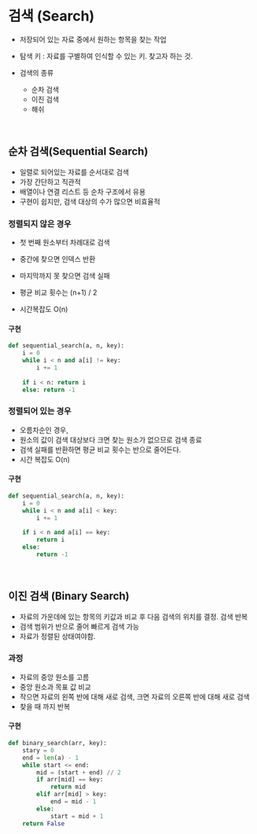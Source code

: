 # 검색 (Search)

- 저장되어 있는 자료 중에서 원하는 항목을 찾는 작업
- 탐색 키 : 자료를 구별하여 인식할 수 있는 키. 찾고자 하는 것.

- 검색의 종류
  - 순차 검색
  - 이진 검색
  - 해쉬

<br/>

## 순차 검색(Sequential Search)

- 일렬로 되어있는 자료를 순서대로 검색
- 가장 간단하고 직관적
- 배열이나 연결 리스트 등 순차 구조에서 유용
- 구현이 쉽지만, 검색 대상의 수가 많으면 비효율적

### 정렬되지 않은 경우

- 첫 번째 원소부터 차례대로 검색
- 중간에 찾으면 인덱스 반환
- 마지막까지 못 찾으면 검색 실패

- 평균 비교 횟수는 (n+1) / 2

- 시간복잡도 O(n)

#### 구현

```python
def sequential_search(a, n, key):
    i = 0
    while i < n and a[i] != key:
        i += 1
        
    if i < n: return i
    else: return -1
```



### 정렬되어 있는 경우

- 오름차순인 경우,
- 원소의 값이 검색 대상보다 크면 찾는 원소가 없으므로 검색 종료 
- 검색 실패를 반환하면 평균 비교 횟수는 반으로 줄어든다.
- 시간 복잡도 O(n)

#### 구현

```python
def sequential_search(a, n, key):
    i = 0
    while i < n and a[i] < key:
        i += 1
        
    if i < n and a[i] == key:
        return i
    else:
        return -1
```



<br/>



## 이진 검색 (Binary Search)

- 자료의 가운데에 있는 항목의 키값과 비교 후 다음 검색의 위치를 결정. 검색 반복
- 검색 범위가 반으로 줄어 빠르게 검색 가능
- 자료가 정렬된 상태여야함.

### 과정

- 자료의 중앙 원소를 고름
- 중앙 원소과 목표 값 비교
- 작으면 자료의 왼쪽 반에 대해 새로 검색, 크면 자료의 오른쪽 반에 대해 새로 검색
- 찾을 때 까지 반복

#### 구현

```python
def binary_search(arr, key):
    stary = 0
    end = len(a) - 1
    while start <= end:
        mid = (start + end) // 2
        if arr[mid] == key:
            return mid
        elif arr[mid] > key:
            end = mid - 1
        else:
            start = mid + 1
    return False
```



